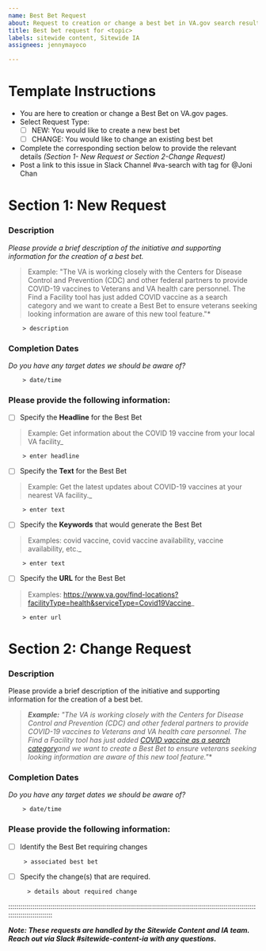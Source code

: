 ```yaml
---
name: Best Bet Request
about: Request to creation or change a best bet in VA.gov search results
title: Best bet request for <topic>
labels: sitewide content, Sitewide IA
assignees: jennymayoco

---
```


# Template Instructions
- You are here to creation or change a Best Bet on VA.gov pages.
 -  Select Request Type:
    - [ ] NEW: You would like to create a new best bet
    - [ ] CHANGE: You would like to change an existing best bet
- Complete the corresponding section below to provide the relevant details  *(Section 1- New Request or Section 2-Change Request)*
- Post a link to this issue in Slack Channel #va-search with tag for  @Joni Chan

# Section 1: New Request


### Description
*Please provide a brief description of the initiative and supporting information for the creation of a best bet.*  
>Example: "The VA is working closely with the Centers for Disease Control and Prevention (CDC) and other federal partners to provide COVID-19 vaccines to Veterans and VA health care personnel. The Find a Facility tool has just added COVID vaccine as a search category and we want to create a Best Bet to ensure veterans seeking looking information are aware of this new tool feature."*

        > description

###  Completion Dates
 *Do you have any target  dates we should be aware of?*
   
        > date/time
 
 ### Please provide the following information:

 - [ ] Specify the **Headline** for the Best Bet 

> Example: Get information about the COVID 19 vaccine from your local VA facility_

        > enter headline
 - [ ] Specify the **Text** for the Best Bet 

> Example: Get the latest updates about COVID-19 vaccines at your nearest VA facility._

        > enter text


 - [ ] Specify the  **Keywords** that would generate the Best Bet 

> Examples: covid vaccine, covid vaccine availability, vaccine availability, etc._

        > enter text

 - [ ] Specify the **URL** for the Best Bet 

> Examples: https://www.va.gov/find-locations?facilityType=health&serviceType=Covid19Vaccine_

        > enter url
       



# Section 2: Change Request

### Description
Please provide a brief description of the initiative and supporting information for the creation of a best bet.  
> ****Example:*** "The VA is working closely with the Centers for Disease Control and Prevention (CDC) and other federal partners to provide COVID-19 vaccines to Veterans and VA health care personnel. The Find a Facility tool has just added [COVID vaccine as a search category](https://www.va.gov/find-locations?facilityType=health&serviceType=Covid19Vaccine)and we want to create a Best Bet to ensure veterans seeking looking information are aware of this new tool feature."**

###  Completion Dates
 *Do you have any target  dates we should be aware of?*
   
        > date/time
 
 ### Please provide the following information:
 - [ ] Identify the Best Bet requiring changes

        > associated best bet
- [ ] Specify the change(s) that are required.  

        > details about required change
::::::::::::::::::::::::::::::::::::::::::::::::::::::::::::::::::::::::::::::::::::::::::::::::::::::::::::::::::::::::::::::::::::::::::::::::::

***Note: These requests are handled by the Sitewide Content and IA team. Reach out via Slack #sitewide-content-ia with any questions.***
